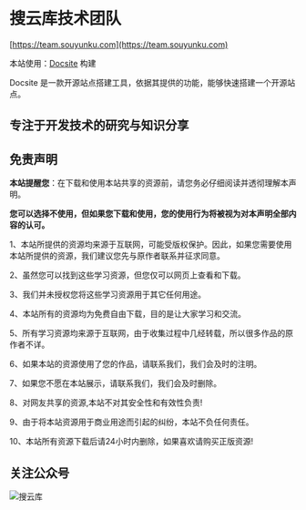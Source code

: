 # 搜云库技术团队

[https://team.souyunku.com](https://team.souyunku.com)

本站使用：[Docsite](https://github.com/txd-team/docsite) 构建 

Docsite 是一款开源站点搭建工具，依据其提供的功能，能够快速搭建一个开源站点。

## 专注于开发技术的研究与知识分享

## 免责声明

**本站提醒您**：在下载和使用本站共享的资源前，请您务必仔细阅读并透彻理解本声明。

**您可以选择不使用，但如果您下载和使用，您的使用行为将被视为对本声明全部内容的认可。**

1、本站所提供的资源均来源于互联网，可能受版权保护。因此，如果您需要使用本站所提供的资源，我们建议您先与原作者联系并征求同意。

2、虽然您可以找到这些学习资源，但您仅可以网页上查看和下载。

3、我们并未授权您将这些学习资源用于其它任何用途。

4、本站所有的资源均为免费自由下载，目的是让大家学习和交流。

5、所有学习资源均来源于互联网，由于收集过程中几经转载，所以很多作品的原作者不详。

6、如果本站的资源使用了您的作品，请联系我们，我们会及时的注明。

7、如果您不愿在本站展示，请联系我们，我们会及时删除。

​8、对网友共享的资源,本站不对其安全性和有效性负责!

9、由于将本站资源用于商业用途而引起的纠纷，本站不负任何责任。

10、本站所有资源下载后请24小时内删除，如果喜欢请购买正版资源!

 ## 关注公众号
 
![](https://team.souyunku.com/img/quick_start.png "搜云库")
